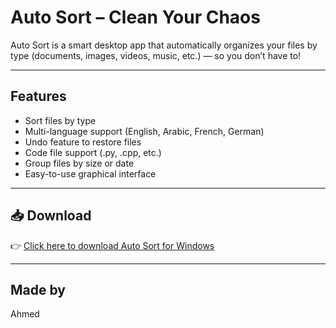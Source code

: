 
#  Auto Sort – Clean Your Chaos

Auto Sort is a smart desktop app that automatically organizes your files by type (documents, images, videos, music, etc.) — so you don’t have to!

---

##  Features

- Sort files by type
- Multi-language support (English, Arabic, French, German)
- Undo feature to restore files
- Code file support (.py, .cpp, etc.)
- Group files by size or date
- Easy-to-use graphical interface

---

## 📥 Download

👉 [Click here to download Auto Sort for Windows](https://github.com/Bdbdo/auto-sort/releases/latest)

---

##  Made by

Ahmed 

